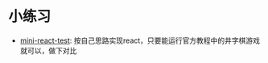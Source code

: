 # 小练习

*  [mini-react-test](./packages/mini-react-test/README.md): 按自己思路实现react，只要能运行官方教程中的井字棋游戏就可以，做下对比
